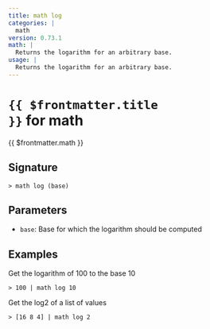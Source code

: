 ```yaml
---
title: math log
categories: |
  math
version: 0.73.1
math: |
  Returns the logarithm for an arbitrary base.
usage: |
  Returns the logarithm for an arbitrary base.
---
```


# <code>{{ $frontmatter.title }}</code> for math

<div class='command-title'>{{ $frontmatter.math }}</div>

## Signature

```> math log (base)```

## Parameters

 -  `base`: Base for which the logarithm should be computed

## Examples

Get the logarithm of 100 to the base 10
```shell
> 100 | math log 10
```

Get the log2 of a list of values
```shell
> [16 8 4] | math log 2
```
